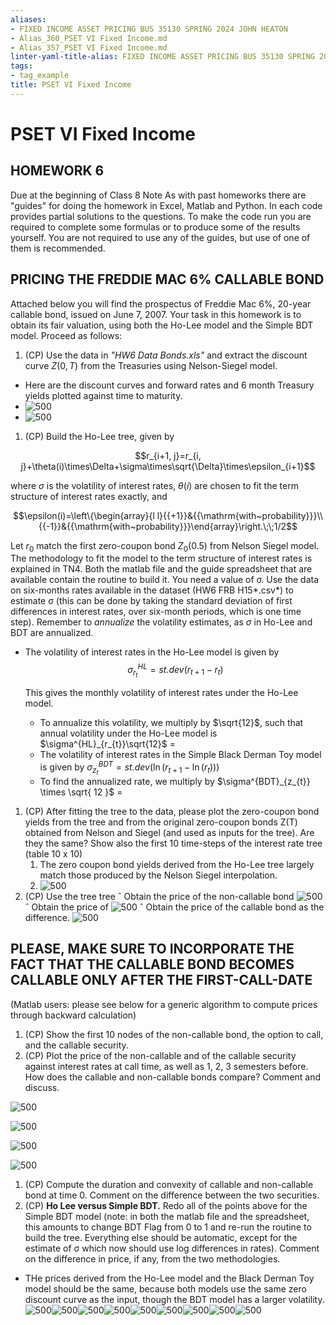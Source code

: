 ```yaml
---
aliases:
- FIXED INCOME ASSET PRICING BUS 35130 SPRING 2024 JOHN HEATON
- Alias_360_PSET VI Fixed Income.md
- Alias_357_PSET VI Fixed Income.md
linter-yaml-title-alias: FIXED INCOME ASSET PRICING BUS 35130 SPRING 2024 JOHN HEATON
tags:
- tag_example
title: PSET VI Fixed Income
---
```




# PSET VI Fixed Income

## HOMEWORK 6

Due at the beginning of Class 8
Note As with past homeworks there are "guides" for doing the homework in Excel,  Matlab and Python. In each code provides partial solutions to the questions. To make the code run you are required to complete some formulas or to produce some of the results yourself. You are not required to use any of the guides,  but use of one of them is recommended.

## PRICING THE FREDDIE MAC 6% CALLABLE BOND

Attached below you will find the prospectus of Freddie Mac 6%,  20-year callable bond,  issued on June 7,  2007. Your task in this homework is to obtain its fair valuation,  using both the Ho-Lee model and the Simple BDT model. Proceed as follows:

1. (CP) Use the data in *"HW6 Data Bonds.xls"* and extract the discount curve $Z(0,    T)$ from the Treasuries using Nelson-Siegel model.

- Here are the discount curves and forward rates and 6 month Treasury yields plotted against time to maturity.
- ![500](Z.%20Clippings/Fixed%20Income%20PSET%206-20240508225148684.png)
- ![500](Z.%20Clippings/0PSET%206-20240508225138557.png)
1. (CP) Build the Ho-Lee tree,  given by

$$r_{i+1,   j}=r_{i,   j}+\theta(i)\times\Delta+\sigma\times\sqrt{\Delta}\times\epsilon_{i+1}$$

where $σ$ is the volatility of interest rates,  $θ(i)$ are chosen to fit the term structure of interest rates exactly,  and

$$\epsilon(i)=\left\{\begin{array}{l l}{{+1}}&{{\mathrm{with~probability}}}\\ {{-1}}&{{\mathrm{with~probability}}}\end{array}\right.\;\;1/2$$

Let $r_0$ match the first zero-coupon bond $Z_0(0.5)$ from Nelson Siegel model. The methodology to fit the model to the term structure of interest rates is explained in TN4. Both the matlab file and the guide spreadsheet that are available contain the routine to build it. You need a value of σ. Use the data on six-months rates available in the dataset (HW6 FRB H15*.csv*) to estimate σ (this can be done by taking the standard deviation of first differences in interest rates,  over six-month periods,  which is one time step). Remember to *annualize* the volatility estimates,  as $σ$ in Ho-Lee and BDT are annualized.

- The volatility of interest rates in the Ho-Lee model is given by $$\sigma^{HL}_{r_{t}}=st.dev(r_{t+1}-r_{{t}})$$

	This gives the monthly volatility of interest rates under the Ho-Lee model.

	- To annualize this volatility,  we multiply by $\sqrt{12}$,  such that annual volatility under the Ho-Lee model is $\sigma^{HL}_{r_{t}}\sqrt{12}$ =
	- The volatility of interest rates in the Simple Black Derman Toy model is given by $\sigma^{BDT}_{z_{t}}=st.dev(\ln(r_{{t+1}}-\ln(r_{t})))$
	- To find the annualized rate,  we multiply by $\sigma^{BDT}_{z_{t}} \times \sqrt{ 12 }$ =
1. (CP) After fitting the tree to the data,  please plot the zero-coupon bond yields from the tree and from the original zero-coupon bonds Z(T) obtained from Nelson and Siegel (and used as inputs for the tree). Are they the same? Show also the first 10 time-steps of the interest rate tree (table 10 x 10)
	1. The zero coupon bond yields derived from the Ho-Lee tree largely match those produced by the Nelson Siegel interpolation.
	1. ![500](Z.%20Clippings/ppings/Fixed%20Income%20PSET%206-20240509011443766.png)
1. (CP) Use the tree tree
ˆ Obtain the price of the non-callable bond
![500](Z.%20Clippings/Fixed%20Income%20PSET%206-20240509205124687.png)
ˆ Obtain the price of
![500](Z.%20Clippings/Fixed%20Income%20PSET%206-20240509205006803.png)
ˆ Obtain the price of the callable bond as the difference.
![500](Z.%20Clippings/Fixed%20Income%20PSET%206-20240509205052239.png)
## PLEASE,  MAKE SURE TO INCORPORATE THE FACT THAT THE CALLABLE BOND BECOMES CALLABLE ONLY AFTER THE FIRST-CALL-DATE

(Matlab users: please see below for a generic algorithm to compute prices through backward calculation)

1. (CP) Show the first 10 nodes of the non-callable bond,  the option to call,  and the callable security.
1. (CP) Plot the price of the non-callable and of the callable security against interest rates at call time,  as well as 1,  2,  3 semesters before. How does the callable and non-callable bonds compare? Comment and discuss.

![500](Z.%20Clippings/Fixed%20Income%20PSET%206-20240509230423297.png)

![500](Z.%20Clippings/Fixed%20Income%20PSET%206-20240509230439162.png)

![500](Z.%20Clippings/Fixed%20Income%20PSET%206-20240509230453676.png)

![500](Z.%20Clippings/Fixed%20Income%20PSET%206-20240509230458912.png)

1. (CP) Compute the duration and convexity of callable and non-callable bond at time 0. Comment on the difference between the two securities.
1. (CP) **Ho Lee versus Simple BDT.** Redo all of the points above for the Simple BDT model (note: in both the matlab file and the spreadsheet,  this amounts to change BDT Flag from 0 to 1 and re-run the routine to build the tree. Everything else should be automatic,  except for the estimate of σ which now should use log differences in rates). Comment on the difference in price,  if any,  from the two methodologies.
- THe prices derived from the Ho-Lee model and the Black Derman Toy model should be the same,  because both models use the same zero discount curve as the input,  though the BDT model has a larger volatility.
![500](Z.%20Clippings/Fixed%20Income%20PSET%206-20240509233402903.png)![500](Z.%20Clippings/Fixed%20Income%20PSET%206-20240509233401781.png)![500](Z.%20Clippings/Fixed%20Income%20PSET%206-20240509233401063.png)![500](Z.%20Clippings/Fixed%20Income%20PSET%206-20240509233400005.png)![500](Z.%20Clippings/Fixed%20Income%20PSET%206-20240509233358725.png)![500](Z.%20Clippings/Fixed%20Income%20PSET%206-20240509233357498.png)![500](Z.%20Clippings/Fixed%20Income%20PSET%206-20240509233356378.png)![500](Z.%20Clippings/Fixed%20Income%20PSET%206-20240509233354487.png)![500](Z.%20Clippings/Fixed%20Income%20PSET%206-20240509233351488.png)